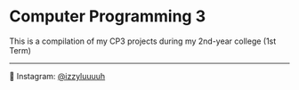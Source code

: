 # Computer Programming 3

This is a compilation of my CP3 projects during my 2nd-year college (1st Term)

---

💙 Instagram: [@izzyluuuuh](https://www.instagram.com/izzyluuuuh/)
